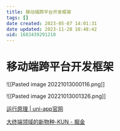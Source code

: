 ```yaml
---
title: 移动端跨平台开发框架
tags: []
date created: 2023-05-07 14:01:31
date updated: 2023-11-28 10:48:42
uid: 1683439291210
---
```


# 移动端跨平台开发框架

![[Pasted image 20221013000116.png]]

![[Pasted image 20221013001326.png]]

[运行原理 | uni-app官网](https://uniapp.dcloud.net.cn/tutorial/performance.html)

[大终端领域的新物种-KUN - 掘金](https://juejin.cn/post/7145655999439831071)
